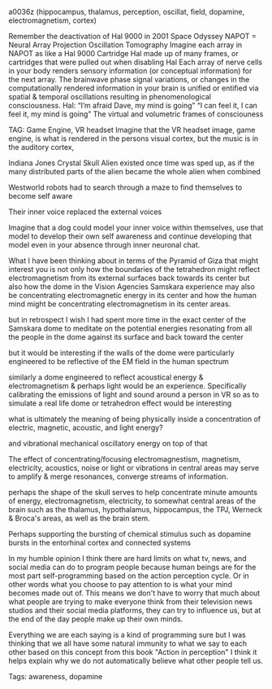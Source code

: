 a0036z
(hippocampus, thalamus, perception, oscillat, field, dopamine, electromagnetism, cortex)

Remember the deactivation of Hal 9000 in 2001 Space Odyssey
NAPOT = Neural Array Projection Oscillation Tomography
Imagine each array in NAPOT as like a Hal 9000 Cartridge
Hal made up of many frames, or cartridges that were pulled out when disabling Hal
Each array of nerve cells in your body renders sensory information (or conceptual information) for the next array. 
The brainwave phase signal variations, or changes in the computationally rendered information in your brain is unified or entified via spatial & temporal oscillations resulting in phenomenological consciousness. 
Hal: “I’m afraid Dave, my mind is going”
“I can feel it, I can feel it, my mind is going”
The virtual and volumetric frames of consciouness

TAG: Game Engine, VR headset
Imagine that the VR headset image, game engine, is what is rendered in the persons visual cortex, but the music is in the auditory cortex, 

Indiana Jones Crystal Skull
Alien existed once time was sped up, as if the many distributed parts of the alien became the whole alien when combined

Westworld robots had to search through a maze to find themselves to become self aware

Their inner voice replaced the external voices

Imagine that a dog could model your inner voice within themselves, use that model to develop their own self awareness and continue developing that model even in your absence through inner neuronal chat. 

What I have been thinking about in terms of the Pyramid of Giza that might interest you is not only how the boundaries of the tetrahedron might reflect electromagnetism from its external surfaces back towards its center but also how the dome in the Vision Agencies Samskara experience may also be concentrating electromagnetic energy in its center and how the human mind might be concentrating electromagnetism in its center areas.

but in retrospect I wish I had spent more time in the exact center of the Samskara dome to meditate on the potential energies resonating from all the people in the dome against its surface and back toward the center

but it would be interesting if the walls of the dome were particularly engineered to be reflective of the EM field in the human spectrum

similarly a dome engineered to reflect acoustical energy & electromagnetism & perhaps light would be an experience. Specifically calibrating the emissions of light and sound around a person in VR so as to simulate a real life dome or tetrahedron effect would be interesting

what is ultimately the meaning of being physically inside a concentration of electric, magnetic, acoustic, and light energy?

and vibrational mechanical oscillatory energy on top of that

The effect of concentrating/focusing electromagnestism, magnetism, electricity, acoustics, noise or light or vibrations in central areas may serve to amplify & merge resonances, converge streams of information.

perhaps the shape of the skull serves to help concentrate minute amounts of energy, electromagnetism, electricity, to somewhat central areas of the brain such as the thalamus, hypothalamus, hippocampus, the TPJ, Werneck & Broca's areas, as well as the brain stem.

Perhaps supporting the bursting of chemical stimulus such as dopamine bursts in the entorhinal cortex and connected systems

In my humble opinion I think there are hard limits on what tv, news, and social media can do to program people because human beings are for the most part self-programming based on the action perception cycle. Or in other words what you choose to pay attention to is what your mind becomes made out of. This means we don't have to worry that much about what people are trying to make everyone think from their television news studios and their social media platforms, they can try to influence us, but at the end of the day people make up their own minds.

Everything we are each saying is a kind of programming sure but I was thinking that we all have some natural immunity to what we say to each other based on this concept from this book "Action in perception" I think it helps explain why we do not automatically believe what other people tell us.

Tags:
  awareness, dopamine
